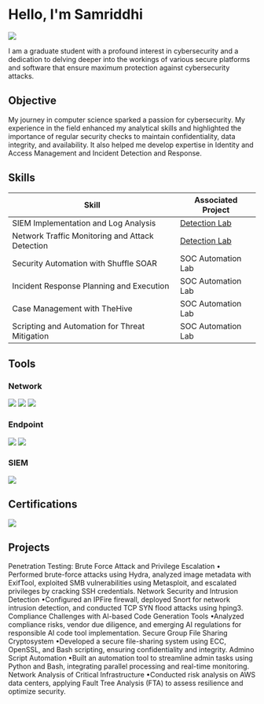 # Hello, I'm Samriddhi
<a href="https://www.linkedin.com/in/samriddhi5/"><img src="https://img.shields.io/badge/-LinkedIn-0072b1?&style=for-the-badge&logo=linkedin&logoColor=white" /></a>

I am a graduate student with a profound interest in cybersecurity and a dedication to delving deeper into the workings of various secure platforms and software that ensure maximum protection against cybersecurity attacks.

## Objective

My journey in computer science sparked a passion for cybersecurity. My experience in the field enhanced my analytical skills and highlighted the importance of regular security checks to maintain confidentiality, data integrity, and availability. It also helped me develop expertise in Identity and Access Management and Incident Detection and Response.

## Skills

| Skill                                         | Associated Project         |
|-----------------------------------------------|----------------------------|
| SIEM Implementation and Log Analysis          | <a href="https://google.com">Detection Lab</a>|
| Network Traffic Monitoring and Attack Detection | <a href="https://google.com">Detection Lab</a>|
| Security Automation with Shuffle SOAR         | SOC Automation Lab|
| Incident Response Planning and Execution      | SOC Automation Lab|
| Case Management with TheHive                  | SOC Automation Lab|
| Scripting and Automation for Threat Mitigation | SOC Automation Lab|

## Tools

### Network
<div>
    <img src="https://img.shields.io/badge/-Wireshark-1679A7?&style=for-the-badge&logo=Wireshark&logoColor=white" />
    <img src="https://img.shields.io/badge/-Suricata-EF3B2D?&style=for-the-badge&logo=Suricata&logoColor=white" />
    <img src="https://img.shields.io/badge/-Zeek-777BB4?&style=for-the-badge&logo=Zeek&logoColor=white" />
</div>

### Endpoint
<div>
    <img src="https://img.shields.io/badge/-Microsoft_Defender_for_Endpoint-00A4EF?&style=for-the-badge&logo=Microsoft&logoColor=white" />
    <img src="https://img.shields.io/badge/-Velociraptor-4B275F?&style=for-the-badge&logo=Velociraptor&logoColor=white" />
</div>

### SIEM
<div>
    <img src="https://img.shields.io/badge/-Splunk-000000?&style=for-the-badge&logo=Splunk&logoColor=white" />
</div>

## Certifications
<div>
<a href="https://www.credly.com/badges/YOUR_BADGE_ID" target="_blank">
        <img src="https://img.shields.io/badge/-AWS%20Certified%20Cloud%20Practitioner-FF9900?&style=for-the-badge&logo=AmazonAWS&logoColor=white" />
    </a>
</div>

## Projects
Penetration Testing: Brute Force Attack and Privilege Escalation
• Performed brute-force attacks using Hydra, analyzed image metadata with ExifTool, exploited SMB vulnerabilities using Metasploit, and escalated privileges by cracking SSH credentials.
Network Security and Intrusion Detection
•Configured an IPFire firewall, deployed Snort for network intrusion detection, and conducted TCP SYN flood attacks using hping3.
Compliance Challenges with Al-based Code Generation Tools
•Analyzed compliance risks, vendor due diligence, and emerging AI regulations for responsible AI code tool implementation.
Secure Group File Sharing Cryptosystem
•Developed a secure file-sharing system using ECC, OpenSSL, and Bash scripting, ensuring confidentiality and integrity.
Admino Script Automation
•Built an automation tool to streamline admin tasks using Python and Bash, integrating parallel processing and real-time monitoring.
Network Analysis of Critical Infrastructure
•Conducted risk analysis on AWS data centers, applying Fault Tree Analysis (FTA) to assess resilience and optimize security.
